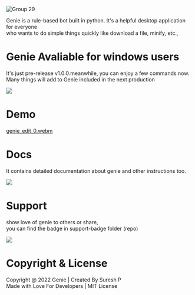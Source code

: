 ![Group 29](https://user-images.githubusercontent.com/112636345/202770767-3d06b5d6-fb0f-4fca-812e-25bc3ac28f96.png)

<p>Genie is a rule-based bot built in python. It's a helpful desktop application for everyone <br> who wants to do simple things quickly like download a file, minify, etc.,</[>

# Genie Avaliable for windows users
<p>It's just pre-release v1.0.0.meanwhile,  you can enjoy a few commands now. <br> Many things will add to Genie included in the next production</p>
<a href="https://www.mediafire.com/file/18silaadfodsdyg/Genie-v1.0.0.rar/file">
<div>
<img src="https://user-images.githubusercontent.com/112636345/202769156-121565d4-26cb-405e-977d-0bd6209b486f.png">
</div>
</a>

# Demo

[genie_edit_0.webm](https://user-images.githubusercontent.com/112636345/202772073-33b08c9e-2443-40a6-9542-256647c55033.webm)

# Docs
  <p>It contains detailed documentation about genie and other instructions too.</p>
<a href="https://www.mediafire.com/file/cdg2q17xhoahc7f/genie-docs.pdf/file">
<div>
<img src="https://user-images.githubusercontent.com/112636345/202768999-bd396f13-2ffc-4d1a-b619-213e31d0b355.png">
</div>
</a>

# Support
  <p>show love of genie to others or share, <br> you can find the badge in support-badge folder (repo)</p>
<div>
<img src="https://user-images.githubusercontent.com/112636345/202769367-780edaa4-604e-4bdd-873c-08d2925c6897.png">
</div>
</a>


# Copyright & License
 
<span>Copyright @ 2022 Genie | Created By Suresh P <br></span> 
<span>Made with Love For Developers | MIT License</span>
